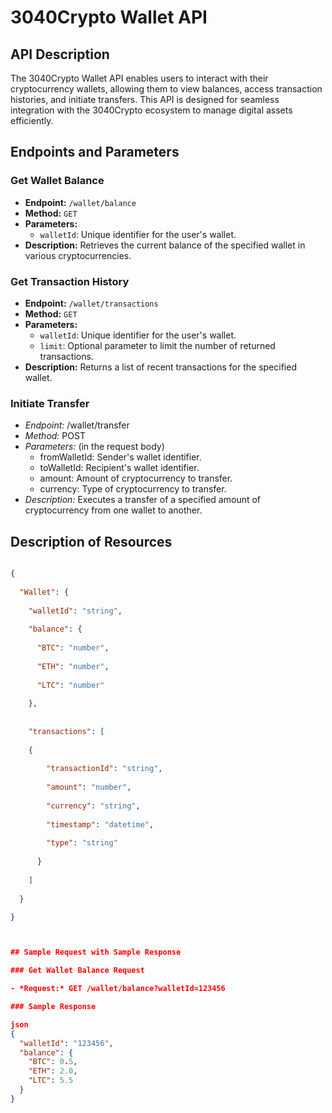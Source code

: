 # 3040Crypto Wallet API

## API Description

The 3040Crypto Wallet API enables users to interact with their cryptocurrency wallets, allowing them to view balances, access transaction histories, and initiate transfers. This API is designed for seamless integration with the 3040Crypto ecosystem to manage digital assets efficiently.

## Endpoints and Parameters

### Get Wallet Balance

- **Endpoint:** `/wallet/balance`
- **Method:** `GET`
- **Parameters:**
  - `walletId`: Unique identifier for the user's wallet.
- **Description:** Retrieves the current balance of the specified wallet in various cryptocurrencies.

### Get Transaction History

- **Endpoint:** `/wallet/transactions`
- **Method:** `GET`
- **Parameters:**
  - `walletId`: Unique identifier for the user's wallet.
  - `limit`: Optional parameter to limit the number of returned transactions.
- **Description:** Returns a list of recent transactions for the specified wallet.

### Initiate Transfer

- *Endpoint:* /wallet/transfer
- *Method:* POST
- *Parameters:* (in the request body)
  - fromWalletId: Sender's wallet identifier.
  - toWalletId: Recipient's wallet identifier.
  - amount: Amount of cryptocurrency to transfer.
  - currency: Type of cryptocurrency to transfer.
- *Description:* Executes a transfer of a specified amount of cryptocurrency from one wallet to another.

## Description of Resources

```json

{
  
  "Wallet": {
  
    "walletId": "string",
    
    "balance": {
    
      "BTC": "number",
      
      "ETH": "number",
      
      "LTC": "number"
    
    },
    
    
    "transactions": [
    
    {
    
        "transactionId": "string",
        
        "amount": "number",
        
        "currency": "string",
        
        "timestamp": "datetime",
        
        "type": "string"
      
      }
      
    ]
  
  }

}



## Sample Request with Sample Response

### Get Wallet Balance Request

- *Request:* GET /wallet/balance?walletId=123456

### Sample Response

json
{
  "walletId": "123456",
  "balance": {
    "BTC": 0.5,
    "ETH": 2.0,
    "LTC": 5.5
  }
}
